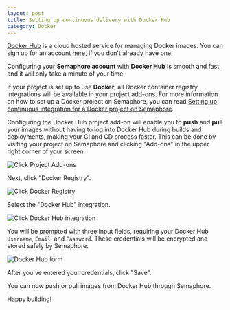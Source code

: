 ```yaml
---
layout: post
title: Setting up continuous delivery with Docker Hub
category: Docker
---
```


[Docker Hub](https://hub.docker.com/) is a cloud hosted service for managing
Docker images. You can sign up for an account [here](https://hub.docker.com/),
if you don't already have one.

Configuring your **Semaphore account** with **Docker Hub** is smooth and fast,
and it will only take a minute of your time.

If your project is set up to use **Docker**, all Docker container registry
integrations will be available in your project add-ons. For more information on
how to set up a Docker project on Semaphore, you can read
[Setting up continuous integration for a Docker project on Semaphore](/docs/docker/setting-up-continuous-integration-for-docker-project.html).

Configuring the Docker Hub project add-on will enable you to **push** and
**pull** your images without having to log into Docker Hub during
builds and deployments, making your CI and CD process faster. This can be done
by visiting your project on Semaphore and clicking "Add-ons" in the upper right
corner of your screen.

<img src="/docs/assets/img/docker/shared/click-add-ons.png" class="img-responsive img-bordered" alt="Click Project Add-ons">

Next, click "Docker Registry".

<img src="/docs/assets/img/docker/shared/select-docker-registry.png" class="img-responsive img-bordered" alt="Click Docker Registry">

Select the "Docker Hub" integration.

<img src="/docs/assets/img/docker/setting-up-docker-hub-for-your-project/select-docker-hub.png" class="img-responsive img-bordered" alt="Click Docker Hub integration">

You will be prompted with three input fields, requiring your Docker Hub
`Username`, `Email`, and `Password`. These credentials will be encrypted
and stored safely by Semaphore.

<img src="/docs/assets/img/docker/setting-up-docker-hub-for-your-project/docker-hub-form.png" class="img-responsive img-bordered" alt="Docker Hub form">

After you've entered your credentials, click "Save".

You can now push or pull images from Docker Hub through Semaphore.

Happy building!
